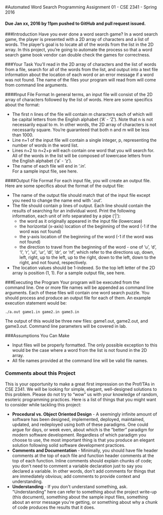 #Automated Word Search
Programming Assignment 01 - CSE 2341 - Spring 2016

#### Due Jan xx, 2016 by 11pm pushed to GitHub and pull request issued.

###Introduction
Have you ever done a word search game?  In a word search game, the player is presented with a 2D array of characters and a list of words.  The player’s goal is to locate all of the words from the list in the 2D array.  In this project, you’re going to automate the process so that a word search game book vendor can double check the games for correctness.

###Your Task
You’ll read in the 2D array of characters and the list of words from a file, search for all of the words from the list, and output into a text file information about the location of each word or an error message if a word was not found.  The name of the files your program will read from will come from command line arguments.

####Input File Format
In general terms, an input file will consist of the 2D array of characters followed by the list of words. Here are some specifics about the format:

* The first n lines of the file will contain m characters each of which will be capital letters from the English alphabet (‘A’ - ‘Z’).  Note that n is not necessarily equal to m. In other words, the 2D array of characters is not necessarily square.  You’re guaranteed that both n and m will be less than 1000.
* Line n+1 of the input file will contain a single integer, p, representing the number of words in the word list.
* Lines n+2 to n+2+p will each contain one word that you will search for.  All of the words in the list will be composed of lowercase letters from the English alphabet (‘a’ - ‘z’).
* The name of each file will end in ‘.in’.   
	For a sample input file, see here.

####Output File Format
For each input file, you will create an output file.  Here are some specifics about the format of the output file:

* The name of the output file should match that of the input file except you need to change the name end with ‘.out’.
* The file should contain p lines of output.  Each line should contain the results of searching for an individual word.  Print the following information, each unit of info separated by a pipe (‘|’):
	* the word as it originally appeared in the input file (lowercase)
	* the horizontal (x-axis) location of the beginning of the word (-1 if the word was not found)
	* the y-axis location of the beginning of the word (-1 if the word was not found)
	* the direction to travel from the beginning of the word -  one of ‘u’, ‘d’, ‘l’, ‘r’, ‘ul’, ‘ur’, ‘dl’, ‘dr’, or ‘nf’, which refer to the directions up, down, left, right, up to the left, up to the right, down to the left, down to the right, and not found, respectively.
* The location values should be 1-indexed.  So the top left letter of the 2D array is position (1, 1).
For a sample output file, see here.

###Executing the Program
Your program will be executed from the command line.  One or more file names will be appended as command line arguments.  Each of these files will contain one word search puzzle.  You should process and produce an output file for each of them.  An example execution statement would be:

	./a.out game1.in game2.in game3.in

The output of this would be three new files: game1.out, game2.out, and game3.out.  Command line parameters will be covered in lab.  

###Assumptions You Can Make
* Input files will be properly formatted.  The only possible exception to this would be the case where a word from the list is not found in the 2D array.
* All file names provided at the command line will be valid file names.

### Comments about this Project
This is your opportunity to make a great first impression on the Prof/TAs in CSE 2341. We will be looking for simple, elegant, well-designed solutions to this problem. Please do not try to “wow” us with your knowledge of random, esoteric programming practices. Here is a list of things that you might want to consider while tackling this project:

* **Procedural vs. Object Oriented Design** - A seemingly infinite amount of software has been designed, implemented, deployed, maintained, updated, and redeployed using both of these paradigms. One could argue for days, or week even, about which is the “better” paradigm for modern software development. Regardless of which paradigm you choose to use, the most important thing is that you produce an elegant solution following solid software development practices.
* **Comments and Documentation** - Minimally, you should have file header comments at the top of each file and function header comments at the top of each function.  Inline comments should explain chunks of code; you don't need to comment a variable declaration just to say you declared a variable.  In other words, don't add comments for things that are immediately obvious; add comments to provide context and understanding.
* **Understanding** - If you don't understand something, ask.  "Understanding" here can refer to something about the project write-up (this document), something about the sample input files, something about an error message you're getting, or something about why a chunk of code produces the results that it does.  
